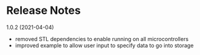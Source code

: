 # Release Notes

1.0.2 (2021-04-04)

- removed STL dependencies to enable running on all microcontrollers
- improved example to allow user input to specify data to go into storage
